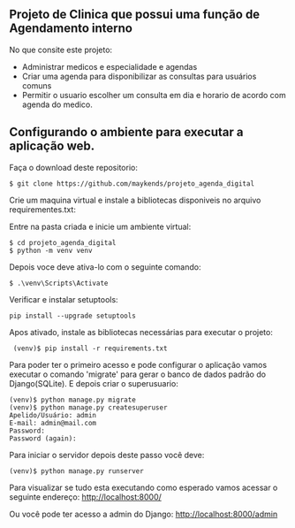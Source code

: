 ## Projeto de Clinica que possui uma função de Agendamento interno

No que consite este projeto:
- Administrar medicos e especialidade e agendas
- Criar uma agenda para disponibilizar as consultas para usuários comuns
- Permitir o usuario escolher um consulta em dia e horario de acordo com agenda do medico.

## Configurando o ambiente para executar a aplicação web.
Faça o download deste repositorio:

```
$ git clone https://github.com/maykends/projeto_agenda_digital
```

Crie um maquina virtual e instale a bibliotecas disponiveis no 
arquivo requirementes.txt:

Entre na pasta criada e inicie um ambiente virtual:
```
$ cd projeto_agenda_digital
$ python -m venv venv
```
Depois voce deve ativa-lo com o seguinte comando:

```
$ .\venv\Scripts\Activate
```

Verificar e instalar setuptools:
```
pip install --upgrade setuptools
```

Apos ativado, instale as bibliotecas necessárias para executar o projeto:
```
 (venv)$ pip install -r requirements.txt
```
Para poder ter o primeiro acesso e pode configurar o aplicação vamos executar o comando 
'migrate' para gerar o banco de dados padrão do Django(SQLite). E depois criar o superusuario:
```
(venv)$ python manage.py migrate
(venv)$ python manage.py createsuperuser
Apelido/Usuário: admin
E-mail: admin@mail.com
Password: 
Password (again):
```

Para iniciar o servidor depois deste passo você deve:
```
(venv)$ python manage.py runserver
```


Para visualizar se tudo esta executando como esperado vamos acessar o seguinte endereço:
[http://localhost:8000/](http://localhost:8000/)

Ou você pode ter acesso a admin do Django:
[http://localhost:8000/admin](http://localhost:8000/admin)

